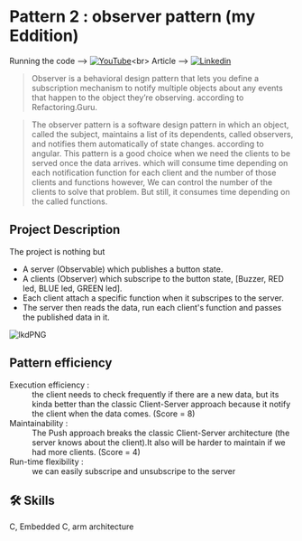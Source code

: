 
# Pattern 2 : observer pattern (my Eddition)

Running the code -->  [![YouTube](https://img.shields.io/badge/-YouTube-red?style=flat&logo=YouTube&logoColor=white&link=https://www.youtube.com/@ElectroEngage)]([https://www.youtube.com/@ElectroEngage](https://youtu.be/cmF2gxy5X3Y))<br>
Article --> [![Linkedin](https://img.shields.io/badge/LinkedIn-%20-blue?logo=Linkedin&logoColor=blue&labelColor=black)](https://www.linkedin.com/pulse/observer-pattern-embedded-systems-abdulrahman-yasser-uerkf%3FtrackingId=88TioHn5TVqwjmQ%252FpXZN5g%253D%253D/?trackingId=88TioHn5TVqwjmQ%2FpXZN5g%3D%3D)
> Observer is a behavioral design pattern that lets you define a subscription mechanism to notify multiple objects about any events that happen to the object they’re observing. according to Refactoring.Guru.

> The observer pattern is a software design pattern in which an object, called the subject, maintains a list of its dependents, called observers, and notifies them automatically of state changes. according to angular.
This pattern is a good choice when we need the clients to be served once the data arrives. which will consume time depending on each notification function for each client and the number of those clients and functions however, We can control the number of the clients to solve that problem. But still, it consumes time depending on the called functions.



## Project Description
The project is nothing but 
- A server (Observable) which publishes a button state.
- A clients (Observer) which subscripe to the button state, [Buzzer, RED led, BLUE led, GREEN led].
- Each client attach a specific function when it subscripes to the server.
- The server then reads the data, run each client's function and passes the published data in it.

![lkdPNG](https://github.com/Abdulrahman-Yasser/PatternDesign-In-C/assets/63866803/878c9328-cb4e-4ac8-b79e-f38d8c193ed5)

## Pattern efficiency

<dl>
<dt> Execution efficiency :</dt>
<dd> the client needs to check frequently if there are a new data, but its kinda better than the classic Client-Server approach because it notify the client when the data comes. (Score = 8) </dd>
<dt> Maintainability :</dt>
<dd> The Push approach breaks the classic Client-Server architecture (the server knows about the client).It also will be harder to maintain if we had more clients. (Score = 4) </dd>
<dt> Run-time flexibility :</dt>
<dd> we can easily subscripe and unsubscripe to the server </dd> </dl>

## 🛠 Skills
C, Embedded C, arm architecture
